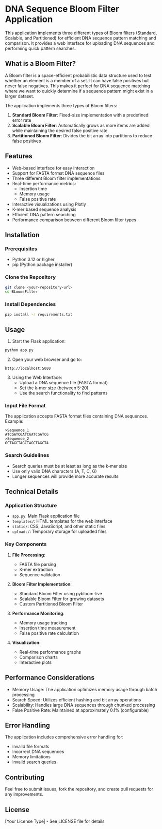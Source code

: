# DNA Sequence Bloom Filter Application

This application implements three different types of Bloom filters (Standard, Scalable, and Partitioned) for efficient DNA sequence pattern matching and comparison. It provides a web interface for uploading DNA sequences and performing quick pattern searches.

## What is a Bloom Filter?

A Bloom filter is a space-efficient probabilistic data structure used to test whether an element is a member of a set. It can have false positives but never false negatives. This makes it perfect for DNA sequence matching where we want to quickly determine if a sequence pattern might exist in a larger dataset.

The application implements three types of Bloom filters:
1. **Standard Bloom Filter**: Fixed-size implementation with a predefined error rate
2. **Scalable Bloom Filter**: Automatically grows as more items are added while maintaining the desired false positive rate
3. **Partitioned Bloom Filter**: Divides the bit array into partitions to reduce false positives

## Features

- Web-based interface for easy interaction
- Support for FASTA format DNA sequence files
- Three different Bloom filter implementations
- Real-time performance metrics:
  - Insertion time
  - Memory usage
  - False positive rate
- Interactive visualizations using Plotly
- K-mer based sequence analysis
- Efficient DNA pattern searching
- Performance comparison between different Bloom filter types

## Installation

### Prerequisites
- Python 3.12 or higher
- pip (Python package installer)

### Clone the Repository
```bash
git clone <your-repository-url>
cd BLoomsFilter
```

### Install Dependencies
```bash
pip install -r requirements.txt
```

## Usage

1. Start the Flask application:
```bash
python app.py
```

2. Open your web browser and go to:
```
http://localhost:5000
```

3. Using the Web Interface:
   - Upload a DNA sequence file (FASTA format)
   - Set the k-mer size (between 5-20)
   - Use the search functionality to find patterns

### Input File Format
The application accepts FASTA format files containing DNA sequences. Example:
```
>Sequence_1
ATCGATCGATCGATCGATCG
>Sequence_2
GCTAGCTAGCTAGCTAGCTA
```

### Search Guidelines
- Search queries must be at least as long as the k-mer size
- Use only valid DNA characters (A, T, C, G)
- Longer sequences will provide more accurate results

## Technical Details

### Application Structure
- `app.py`: Main Flask application file
- `templates/`: HTML templates for the web interface
- `static/`: CSS, JavaScript, and other static files
- `uploads/`: Temporary storage for uploaded files

### Key Components
1. **File Processing**:
   - FASTA file parsing
   - K-mer extraction
   - Sequence validation

2. **Bloom Filter Implementation**:
   - Standard Bloom Filter using pybloom-live
   - Scalable Bloom Filter for growing datasets
   - Custom Partitioned Bloom Filter

3. **Performance Monitoring**:
   - Memory usage tracking
   - Insertion time measurement
   - False positive rate calculation

4. **Visualization**:
   - Real-time performance graphs
   - Comparison charts
   - Interactive plots

## Performance Considerations

- Memory Usage: The application optimizes memory usage through batch processing
- Search Speed: Utilizes efficient hashing and bit array operations
- Scalability: Handles large DNA sequences through chunked processing
- False Positive Rate: Maintained at approximately 0.1% (configurable)

## Error Handling

The application includes comprehensive error handling for:
- Invalid file formats
- Incorrect DNA sequences
- Memory limitations
- Invalid search queries

## Contributing

Feel free to submit issues, fork the repository, and create pull requests for any improvements.

## License

[Your License Type] - See LICENSE file for details